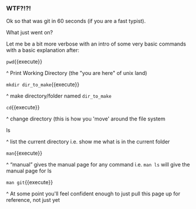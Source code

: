 ### WTF?!?!
 Ok so that was git in 60 seconds (if you are a fast typist). 

 What just went on?  

Let me be a bit more verbose with an intro of some very basic commands with a basic explanation after:

`pwd`{{execute}}

^ Print Working Directory (the "you are here" of unix land)

`mkdir dir_to_make`{{execute}}

^ make directory/folder named `dir_to_make`

`cd`{{execute}}

^ change directory (this is how you 'move' around the file system

ls

^ list the current directory i.e. show me what is in the current folder

`man`{{execute}}

^ “manual” gives the manual page for any command i.e. `man ls` will give the manual page for ls

`man git`{{execute}}

^ At some point you'll feel confident enough to just pull this page up for reference, not just yet
